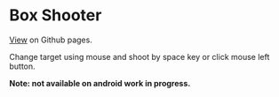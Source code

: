 # Box Shooter

  [View](https://mojammelhossain.github.io/box-shooter) on Github pages.
  
  Change target using mouse and shoot by space key or click mouse left button.
  
  **Note: not available on android work in progress.**
